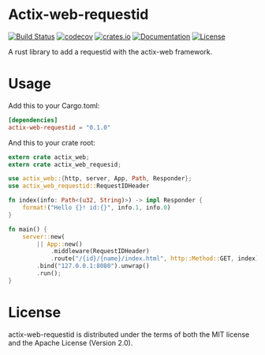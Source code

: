 # Actix-web-requestid 

[![Build Status](https://travis-ci.com/pastjean/actix-web-requestid.svg?branch=master)](https://travis-ci.com/pastjean/actix-web-requestid)
[![codecov](https://codecov.io/gh/pastjean/actix-web-requestid/branch/master/graph/badge.svg)](https://codecov.io/gh/pastjean/actix-web-requestid) 
[![crates.io](https://meritbadge.herokuapp.com/actix-web-requestid)](https://crates.io/crates/actix-web-requestid)
[![Documentation](https://docs.rs/actix-web-requestid/badge.svg)](https://docs.rs/actix-web-requestid)
[![License](https://img.shields.io/crates/l/actix-web-requestid.svg)](https://github.com/pastjean/actix-web-requestid#license)

A rust library to add a requestid with the actix-web framework.

# Usage

Add this to your Cargo.toml:

```toml
[dependencies]
actix-web-requestid = "0.1.0"
```

And this to your crate root:

```rust
extern crate actix_web;
extern crate actix_web_requesid;

use actix_web::{http, server, App, Path, Responder};
use actix_web_requestid::RequestIDHeader

fn index(info: Path<(u32, String)>) -> impl Responder {
    format!("Hello {}! id:{}", info.1, info.0)
}

fn main() {
    server::new(
        || App::new()
            .middleware(RequestIDHeader)
            .route("/{id}/{name}/index.html", http::Method::GET, index))
        .bind("127.0.0.1:8080").unwrap()
        .run();
}
```

# License

actix-web-requestid is distributed under the terms of both the MIT license and the
Apache License (Version 2.0).